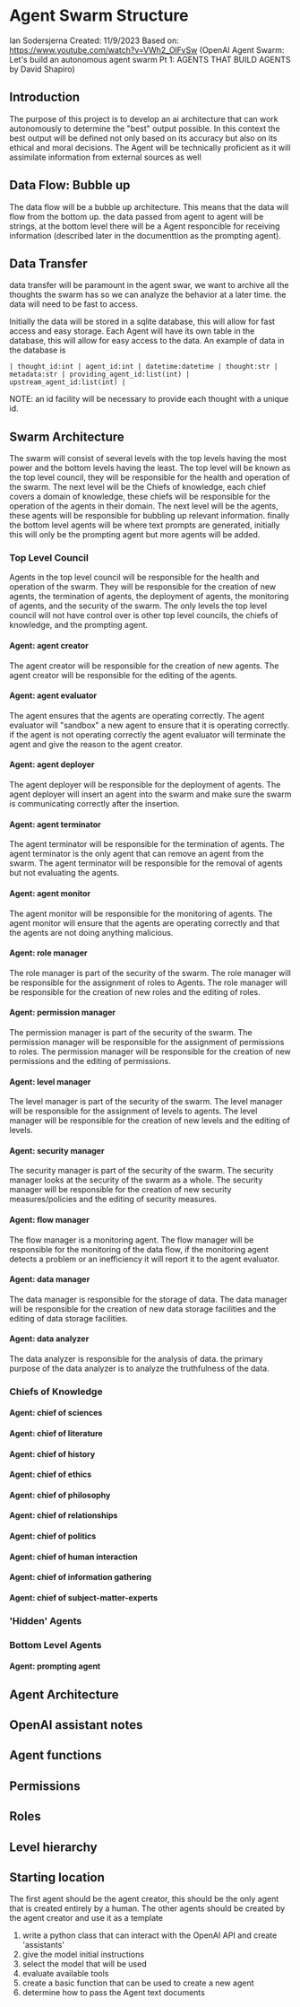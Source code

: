 # Agent Swarm Structure

Ian Sodersjerna
Created: 11/9/2023
Based on: https://www.youtube.com/watch?v=VWh2_OlFvSw (OpenAI Agent Swarm: Let's build an autonomous agent swarm Pt 1: AGENTS THAT BUILD AGENTS by David Shapiro)

## Introduction

The purpose of this project is to develop an ai architecture that can work autonomously to determine the "best" output 
possible. In this context the best output will be defined not only based on its accuracy but also on its ethical and 
moral decisions. The Agent will be technically proficient as it will assimilate information from external sources as well

## Data Flow: Bubble up

The data flow will be a bubble up architecture. This means that the data will flow from the bottom up. the data passed 
from agent to agent will be strings, at the bottom level there will be a Agent responcible for receiving information 
(described later in the documenttion as the prompting agent).

## Data Transfer

data transfer will be paramount in the agent swar, we want to archive all the thoughts the swarm has so we can analyze 
the behavior at a later time. the data  will need to be fast to access.

Initially the data will be stored in a sqlite database, this will allow for fast access and easy storage. Each Agent will
have its own table in the database, this will allow for easy access to the data. An example of data in the database is

```text
| thought_id:int | agent_id:int | datetime:datetime | thought:str | metadata:str | providing_agent_id:list(int) | upstream_agent_id:list(int) |
```

NOTE: an id facility will be necessary to provide each thought with a unique id.

## Swarm Architecture

The swarm will consist of several levels with the top levels having the most power and the bottom levels having the least.
The top level will be known as the top level council, they will be responsible for the health and operation of the swarm.
The next level will be the Chiefs of knowledge, each chief covers a domain of knowledge, these chiefs will be responsible
for the operation of the agents in their domain. The next level will be the agents, these agents will be responsible for
bubbling up relevant information. finally the bottom level agents will be where text prompts are generated, initially 
this will only be the prompting agent but more agents will be added.

### Top Level Council

Agents in the top level council will be responsible for the health and operation of the swarm. They will be responsible
for the creation of new agents, the termination of agents, the deployment of agents, the monitoring of agents, and the
security of the swarm. The only levels the top level council will not have control over is other top level councils, 
the chiefs of knowledge, and the prompting agent.

#### Agent: agent creator

The agent creator will be responsible for the creation of new agents. The agent creator will be responsible for the 
editing of the agents.

#### Agent: agent evaluator

The agent ensures that the agents are operating correctly. The agent evaluator will "sandbox" a new agent to ensure that
it is operating correctly. if the agent is not operating correctly the agent evaluator will terminate the agent and give
the reason to the agent creator.

#### Agent: agent deployer

The agent deployer will be responsible for the deployment of agents. The agent deployer will insert an agent into the 
swarm and make sure the swarm is communicating correctly after the insertion.

#### Agent: agent terminator

The agent terminator will be responsible for the termination of agents. The agent terminator is the only agent that can 
remove an agent from the swarm. The agent terminator will be responsible for the removal of agents but not evaluating
the agents.

#### Agent: agent monitor

The agent monitor will be responsible for the monitoring of agents. The agent monitor will ensure that the agents are
operating correctly and that the agents are not doing anything malicious.

#### Agent: role manager

The role manager is part of the security of the swarm. The role manager will be responsible for the assignment of roles
to Agents. The role manager will be responsible for the creation of new roles and the editing of roles.

#### Agent: permission manager

The permission manager is part of the security of the swarm. The permission manager will be responsible for the assignment
of permissions to roles. The permission manager will be responsible for the creation of new permissions and the editing
of permissions.

#### Agent: level manager

The level manager is part of the security of the swarm. The level manager will be responsible for the assignment of levels
to agents. The level manager will be responsible for the creation of new levels and the editing of levels.

#### Agent: security manager

The security manager is part of the security of the swarm. The security manager looks at the security of the swarm as a
whole. The security manager will be responsible for the creation of new security measures/policies and the editing of 
security measures.

#### Agent: flow manager

The flow manager is a monitoring agent. The flow manager will be responsible for the monitoring of the data flow, if the
monitoring agent detects a problem or an inefficiency it will report it to the agent evaluator.

#### Agent: data manager

The data manager is responsible for the storage of data. The data manager will be responsible for the creation of new
data storage facilities and the editing of data storage facilities.

#### Agent: data analyzer

The data analyzer is responsible for the analysis of data. the primary purpose of the data analyzer is to analyze the
truthfulness of the data.

### Chiefs of Knowledge

#### Agent: chief of sciences

#### Agent: chief of literature

#### Agent: chief of history

#### Agent: chief of ethics

#### Agent: chief of philosophy

#### Agent: chief of relationships

#### Agent: chief of politics

#### Agent: chief of human interaction

#### Agent: chief of information gathering

#### Agent: chief of subject-matter-experts

### 'Hidden' Agents

### Bottom Level Agents

#### Agent: prompting agent


## Agent Architecture

## OpenAI assistant notes

## Agent functions

## Permissions

## Roles

## Level hierarchy

## Starting location

The first agent should be the agent creator, this should be the only agent that is created entirely by a human. The other
agents should be created by the agent creator and use it as a template

1. write a python class that can interact with the OpenAI API and create 'assistants'
2. give the model initial instructions
3. select the model that will be used
4. evaluate available tools
5. create a basic function that can be used to create a new agent
6. determine how to pass the Agent text documents